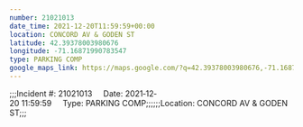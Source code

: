 ```yaml
---
number: 21021013
date_time: 2021-12-20T11:59:59+00:00
location: CONCORD AV & GODEN ST
latitude: 42.39378003980676
longitude: -71.16871990783547
type: PARKING COMP
google_maps_link: https://maps.google.com/?q=42.39378003980676,-71.16871990783547
---
```


;;;Incident #: 21021013     Date: 2021‐12‐20 11:59:59     Type: PARKING COMP;;;;;;Location: CONCORD AV & GODEN ST;;;
